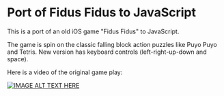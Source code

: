 # Port of Fidus Fidus to JavaScript

This is a port of an old iOS game "Fidus Fidus" to JavaScript.

The game is spin on the classic falling block action puzzles like Puyo Puyo and Tetris. New version has keyboard controls (left-right-up-down and space).

Here is a video of the original game play:

[![IMAGE ALT TEXT HERE](https://img.youtube.com/vi/hxy-Rt7CpoU/0.jpg)](https://www.youtube.com/watch?v=hxy-Rt7CpoU)
